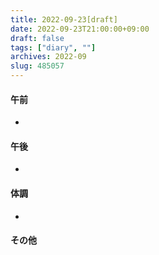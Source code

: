```yaml
---
title: 2022-09-23[draft]
date: 2022-09-23T21:00:00+09:00
draft: false
tags: ["diary", ""]
archives: 2022-09
slug: 485057
---
```

#### 午前
- 
#### 午後
- 
#### 体調
- 
#### その他